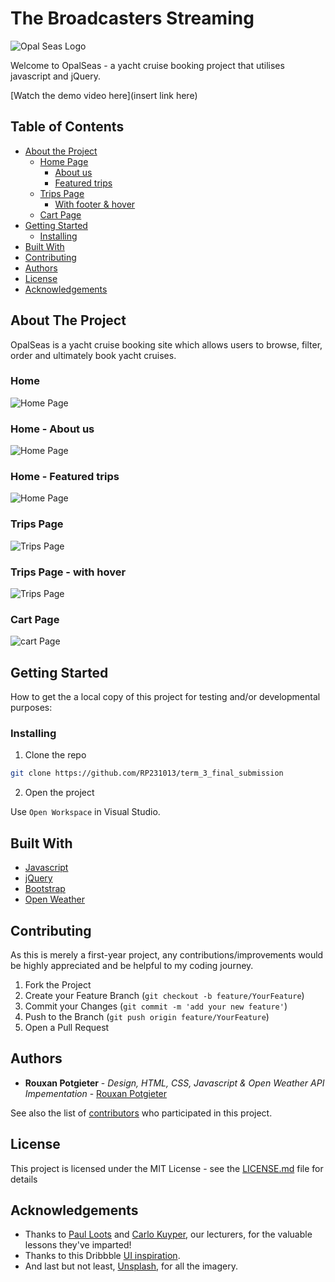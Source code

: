 # The Broadcasters Streaming 
![Opal Seas Logo](/assets/readMe/readMeBG.png)

Welcome to OpalSeas - a yacht cruise booking project that utilises javascript and jQuery.

[Watch the demo video here](insert link here)

## Table of Contents

* [About the Project](#about-the-project)
   * [Home Page](#home)
      * [About us](#home)
      * [Featured trips](#home)
   * [Trips Page](#browse-trips)
      * [With footer & hover](#cart-page)
  * [Cart Page](#browse-trips)
* [Getting Started](#getting-started)
  * [Installing](#installing)
* [Built With](#built-with)
* [Contributing](#contributing)
* [Authors](#authors)
* [License](#license)
* [Acknowledgements](#acknowledgements)

## About The Project

OpalSeas is a yacht cruise booking site which allows users to browse, filter, order and ultimately book yacht cruises. 

### Home

![Home Page](/screenshots/mockups/homeMockup.png)

### Home - About us

![Home Page](/screenshots/mockups/home2.png)

### Home - Featured trips

![Home Page](/screenshots/mockups/home3.png)

### Trips Page

![Trips Page](/screenshots/mockups/trips.png)

### Trips Page - with hover

![Trips Page](/screenshots/mockups/trips2.png)

### Cart Page

![cart Page](/screenshots/mockups//cart.png)

## Getting Started

How to get the a local copy of this project for testing and/or developmental purposes:

### Installing

1. Clone the repo
```sh
git clone https://github.com/RP231013/term_3_final_submission
```
2. Open the project

Use `Open Workspace` in Visual Studio.

## Built With

* [Javascript](https://developer.mozilla.org/en-US/docs/Web/JavaScript)
* [jQuery](https://jquery.com/)
* [Bootstrap](https://getbootstrap.com/)
* [Open Weather](https://openweathermap.org/)

## Contributing

As this is merely a first-year project, any contributions/improvements would be highly appreciated and be helpful to my coding journey.

1. Fork the Project
2. Create your Feature Branch (`git checkout -b feature/YourFeature`)
3. Commit your Changes (`git commit -m 'add your new feature'`)
4. Push to the Branch (`git push origin feature/YourFeature`)
5. Open a Pull Request

## Authors

* **Rouxan Potgieter** - *Design, HTML, CSS, Javascript & Open Weather API Impementation* - [Rouxan Potgieter](https://github.com/RP231013)


See also the list of [contributors](https://github.com/RP231013/term_3_final_submission/graphs/contributors) who participated in this project.

## License

This project is licensed under the MIT License - see the [LICENSE.md](LICENSE.md) file for details

## Acknowledgements

* Thanks to [Paul Loots](https://github.com/paulowi) and [Carlo Kuyper](https://github.com/CarloOpenWindow), our lecturers, for the valuable lessons they've imparted!
* Thanks to this Dribbble [UI inspiration](https://dribbble.com/shots/10822118-Trip-Planning-App-for-Niriides-Cruises).
* And last but not least, [Unsplash](https://unsplash.com), for all the imagery.